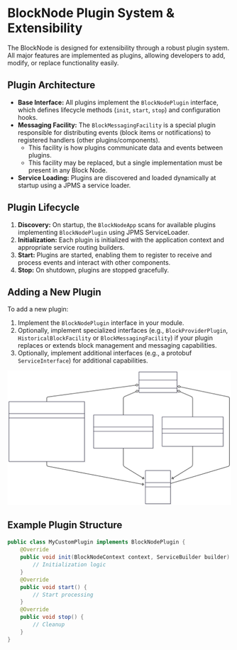 # BlockNode Plugin System & Extensibility

The BlockNode is designed for extensibility through a robust plugin system.
All major features are implemented as plugins, allowing developers to add, modify, or replace functionality easily.

## Plugin Architecture

- **Base Interface:** All plugins implement the `BlockNodePlugin` interface, which defines lifecycle methods
  (`init`, `start`, `stop`) and configuration hooks.
- **Messaging Facility:** The `BlockMessagingFacility` is a special plugin responsible for distributing events
  (block items or notifications) to registered handlers (other plugins/components).
  - This facility is how plugins communicate data and events between plugins.
  - This facility may be replaced, but a single implementation must be present in any Block Node.
- **Service Loading:** Plugins are discovered and loaded dynamically at startup using a JPMS a service loader.

## Plugin Lifecycle

1. **Discovery:** On startup, the `BlockNodeApp` scans for available plugins implementing `BlockNodePlugin` using JPMS
   ServiceLoader.
2. **Initialization:** Each plugin is initialized with the application context and appropriate service routing builders.
3. **Start:** Plugins are started, enabling them to register to receive and process events and interact with other
   components.
4. **Stop:** On shutdown, plugins are stopped gracefully.

## Adding a New Plugin

To add a new plugin:

1. Implement the `BlockNodePlugin` interface in your module.
2. Optionally, implement specialized interfaces (e.g., `BlockProviderPlugin`, `HistoricalBlockFacility` or
   `BlockMessagingFacility`) if your plugin replaces or extends block management and messaging capabilities.
3. Optionally, implement additional interfaces (e.g., a protobuf `ServiceInterface`) for additional capabilities.

![block-node-plugin-class-diagram](./../../assets/block-node-plugin-class-diagram.svg)

## Example Plugin Structure

```java
public class MyCustomPlugin implements BlockNodePlugin {
    @Override
    public void init(BlockNodeContext context, ServiceBuilder builder) {
        // Initialization logic
    }
    @Override
    public void start() {
        // Start processing
    }
    @Override
    public void stop() {
        // Cleanup
    }
}
```
